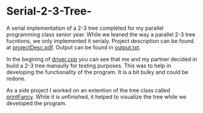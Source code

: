 # Serial-2-3-Tree-
A serial implementation of a 2-3 tree completed for my parallel programming class senior year.
While we leaned the way a parallel 2-3 tree fucntions, we only implemented it serialy. 
Project description can be found at [projectDesc.pdf](projectDesc.pdf).
Output can be found in [output.txt](output.txt).

In the begining of [driver.cpp](driver.cpp) you can see that me and my partner decided in build a 2-3 tree manaully for testing
purposes. This was to help in developing the functionality of the program. It is a bit bulky and could be redone. 

As a side project I worked on an extention of the tree class called [printFancy](printFancy.h). While it is unfinished,
it helped to visualize the tree while we developed the program. 




